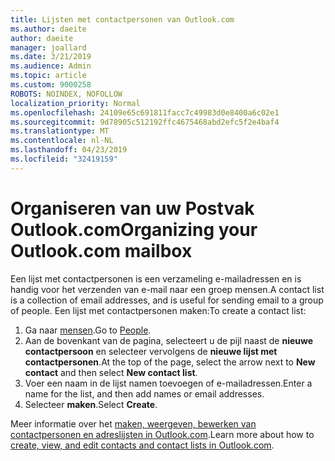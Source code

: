 ```yaml
---
title: Lijsten met contactpersonen van Outlook.com
ms.author: daeite
author: daeite
manager: joallard
ms.date: 3/21/2019
ms.audience: Admin
ms.topic: article
ms.custom: 9000258
ROBOTS: NOINDEX, NOFOLLOW
localization_priority: Normal
ms.openlocfilehash: 24109e65c691811facc7c49983d0e8400a6c02e1
ms.sourcegitcommit: 9d78905c512192ffc4675468abd2efc5f2e4baf4
ms.translationtype: MT
ms.contentlocale: nl-NL
ms.lasthandoff: 04/23/2019
ms.locfileid: "32419159"
---
```

# <a name="organizing-your-outlookcom-mailbox"></a><span data-ttu-id="ff4ca-102">Organiseren van uw Postvak Outlook.com</span><span class="sxs-lookup"><span data-stu-id="ff4ca-102">Organizing your Outlook.com mailbox</span></span>

<span data-ttu-id="ff4ca-103">Een lijst met contactpersonen is een verzameling e-mailadressen en is handig voor het verzenden van e-mail naar een groep mensen.</span><span class="sxs-lookup"><span data-stu-id="ff4ca-103">A contact list is a collection of email addresses, and is useful for sending email to a group of people.</span></span> <span data-ttu-id="ff4ca-104">Een lijst met contactpersonen maken:</span><span class="sxs-lookup"><span data-stu-id="ff4ca-104">To create a contact list:</span></span>

1. <span data-ttu-id="ff4ca-105">Ga naar [mensen](https://outlook.live.com/people/).</span><span class="sxs-lookup"><span data-stu-id="ff4ca-105">Go to [People](https://outlook.live.com/people/).</span></span>
1. <span data-ttu-id="ff4ca-106">Aan de bovenkant van de pagina, selecteert u de pijl naast de **nieuwe contactpersoon** en selecteer vervolgens de **nieuwe lijst met contactpersonen**.</span><span class="sxs-lookup"><span data-stu-id="ff4ca-106">At the top of the page, select the arrow next to **New contact** and then select **New contact list**.</span></span>
1. <span data-ttu-id="ff4ca-107">Voer een naam in de lijst namen toevoegen of e-mailadressen.</span><span class="sxs-lookup"><span data-stu-id="ff4ca-107">Enter a name for the list, and then add names or email addresses.</span></span>
1. <span data-ttu-id="ff4ca-108">Selecteer **maken**.</span><span class="sxs-lookup"><span data-stu-id="ff4ca-108">Select **Create**.</span></span>

<span data-ttu-id="ff4ca-109">Meer informatie over het [maken, weergeven, bewerken van contactpersonen en adreslijsten in Outlook.com](https://support.office.com/article/5b909158-036e-4820-92f7-2a27f57b9f01).</span><span class="sxs-lookup"><span data-stu-id="ff4ca-109">Learn more about how to [create, view, and edit contacts and contact lists in Outlook.com](https://support.office.com/article/5b909158-036e-4820-92f7-2a27f57b9f01).</span></span>